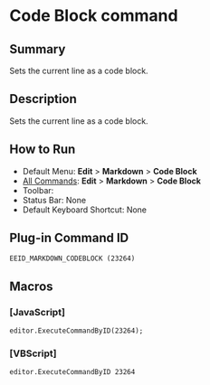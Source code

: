 # Code Block command

## Summary

Sets the current line as a code block.

## Description

Sets the current line as a code block.

## How to Run

- Default Menu: **Edit** \> **Markdown** \> **Code Block**
- [All Commands](../tools/all_commands): **Edit** \> **Markdown** \> **Code Block**
- Toolbar: 
- Status Bar: None
- Default Keyboard Shortcut: None

## Plug-in Command ID

```
EEID_MARKDOWN_CODEBLOCK (23264)```

## Macros

### \[JavaScript\]

```
editor.ExecuteCommandByID(23264);
```

### \[VBScript\]

```
editor.ExecuteCommandByID 23264
```
